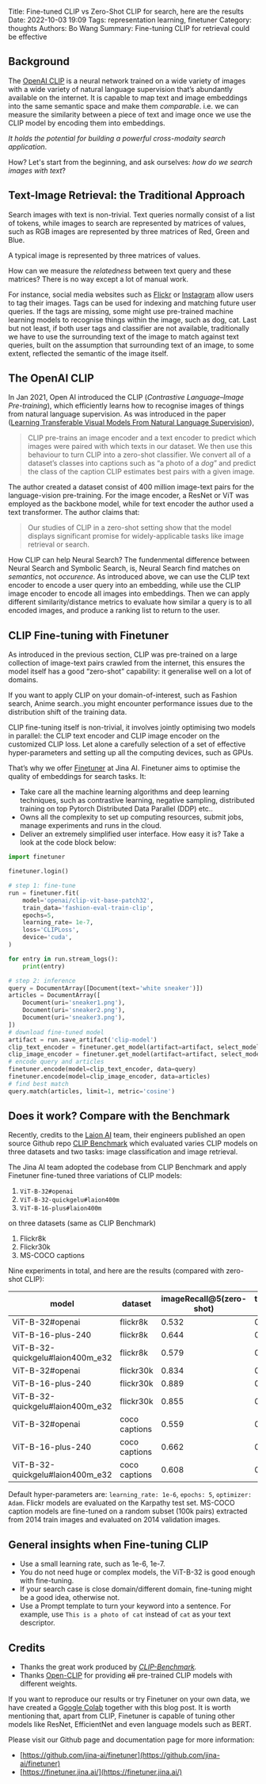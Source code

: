 Title: Fine-tuned CLIP vs Zero-Shot CLIP for search, here are the results
Date: 2022-10-03 19:09
Tags: representation learning, finetuner
Category: thoughts
Authors: Bo Wang
Summary: Fine-tuning CLIP for retrieval could be effective

## Background

The [OpenAI CLIP](https://openai.com/blog/clip/) is a neural network trained on a wide variety of images with a wide variety of natural language supervision that’s abundantly available on the internet. It is capable to map text and image embeddings into the same semantic space and make them *comparable*. i.e. we can measure the similarity between a piece of text and image once we use the CLIP model by encoding them into embeddings.

*It holds the potential for building a powerful cross-modaity search application*.

How? Let's start from the beginning, and ask ourselves: *how do we search images with text*?

## Text-Image Retrieval: the Traditional Approach

Search images with text is non-trivial. Text queries normally consist of a list of tokens, while images to search are represented by matrices of values, such as RGB images are represented by three matrices of Red, Green and Blue.

A typical image is represented by three matrices of values.

How can we measure the *relatedness* between text query and these matrices? There is no way except a lot of manual work.

For instance, social media websites such as [Flickr](https://www.flickr.com/) or [Instagram](https://www.instagram.com/) allow users to tag their images. Tags can be used for indexing and matching future user queries.
If the tags are missing, some might use pre-trained machine learning models to recognise things within the image, such as dog, cat. Last but not least, if both user tags and classifier are not available, traditionally we have to use the surrounding text of the image to match against text queries, built on the assumption that surrounding text of an image, to some extent, reflected the semantic of the image itself.

## The OpenAI CLIP

In Jan 2021, Open AI introduced the CLIP (*Contrastive Language–Image Pre-training*), which efficiently learns how to recognise images of things from natural language supervision. As was introduced in the paper ([Learning Transferable Visual Models From Natural Language Supervision](https://arxiv.org/pdf/2103.00020.pdf)),

> CLIP pre-trains an image encoder and a text encoder to predict which images were paired with which texts in our dataset. We then use this behaviour to turn CLIP into a zero-shot classifier. We convert all of a dataset’s classes into captions such as “a photo of a *dog*” and predict the class of the caption CLIP estimates best pairs with a given image.
> 

The author created a dataset consist of 400 million image-text pairs for the language-vision pre-training. For the image encoder, a ResNet or ViT was employed as the backbone model, while for text encoder the author used a text transformer. The author claims that:

> Our studies of CLIP in a zero-shot setting show that the model displays significant promise for widely-applicable tasks like image retrieval or search.
> 

How CLIP can help Neural Search? The fundenmental difference between Neural Search and Symbolic Search, is, Neural Search find matches on *semantics*, not *occurence*. As introduced above, we can use the CLIP text encoder to encode a user query into an embedding, while use the CLIP image encoder to encode all images into embeddings. Then we can apply different similarity/distance metrics to evaluate how similar a query is to all encoded images, and produce a ranking list to return to the user.

## CLIP Fine-tuning with Finetuner

As introduced in the previous section, CLIP was pre-trained on a large collection of image-text pairs crawled from the internet, this ensures the model itself has a good “zero-shot” capability: it generalise well on a lot of domains.

If you want to apply CLIP on your domain-of-interest, such as Fashion search, Anime search..you might encounter performance issues due to the distribution shift of the training data.

CLIP fine-tuning itself is non-trivial, it involves jointly optimising two models in parallel: the CLIP text encoder and CLIP image encoder on the customized CLIP loss. Let alone a carefully selection of a set of effective hyper-parameters and setting up all the computing devices, such as GPUs.

That’s why we offer [Finetuner](https://github.com/jina-ai/finetuner) at Jina AI. Finetuner aims to optimise the quality of embeddings for search tasks. It:

- Take care all the machine learning algorithms and deep learning techniques, such as contrastive learning, negative sampling, distributed training on top Pytorch Distributed Data Parallel (DDP) etc..
- Owns all the complexity to set up computing resources, submit jobs, manage experiments and runs in the cloud.
- Deliver an extremely simplified user interface. How easy it is? Take a look at the code block below:

```python
import finetuner

finetuner.login()

# step 1: fine-tune
run = finetuner.fit(
    model='openai/clip-vit-base-patch32',
    train_data='fashion-eval-train-clip',
    epochs=5,
    learning_rate= 1e-7,
    loss='CLIPLoss',
    device='cuda',
)

for entry in run.stream_logs():
    print(entry)

# step 2: inference
query = DocumentArray([Document(text='white sneaker')])
articles = DocumentArray([
    Document(uri='sneaker1.png'),
    Document(uri='sneaker2.png'),
    Document(uri='sneaker3.png'),
])
# download fine-tuned model
artifact = run.save_artifact('clip-model')
clip_text_encoder = finetuner.get_model(artifact=artifact, select_model='clip-text')
clip_image_encoder = finetuner.get_model(artifact=artifact, select_model='clip-vision')
# encode query and articles
finetuner.encode(model=clip_text_encoder, data=query)
finetuner.encode(model=clip_image_encoder, data=articles)
# find best match
query.match(articles, limit=1, metric='cosine')
```

## Does it work? Compare with the Benchmark

Recently, credits to the [Laion AI](https://laion.ai/) team, their engineers published an open source Github repo [CLIP Benchmark](https://github.com/LAION-AI/CLIP_benchmark) which evaluated varies CLIP models on three datasets and two tasks: image classification and image retrieval.

The Jina AI team adopted the codebase from CLIP Benchmark and apply Finetuner fine-tuned three variations of CLIP models:

1. `ViT-B-32#openai`
2. `ViT-B-32-quickgelu#laion400m`
3. `ViT-B-16-plus#laion400m`

on three datasets (same as CLIP Benchmark)

1. Flickr8k
2. Flickr30k
3. MS-COCO captions

Nine experiments in total, and here are the results (compared with zero-shot CLIP):

| model | dataset | imageRecall@5(zero-shot) | textRecall@5(zero-shot) | imageRecall@5(fine-tuned) | textRecall@5(fine-tuned) |
| --- | --- | --- | --- | --- | --- |
| ViT-B-32#openai | flickr8k | 0.532 | 0.699 | 0.865 | 0.908 |
| ViT-B-16-plus-240 | flickr8k | 0.644 | 0.792 | 0.878 | 0.920 |
| ViT-B-32-quickgelu#laion400m_e32 | flickr8k | 0.579 | 0.739 | 0.849 | 0.902 |
| ViT-B-32#openai | flickr30k | 0.834 | 0.949 | 0.902 | 0.948 |
| ViT-B-16-plus-240 | flickr30k | 0.889 | 0.971 | 0.917 | 0.971 |
| ViT-B-32-quickgelu#laion400m_e32 | flickr30k | 0.855 | 0.941 | 0.872 | 0.929 |
| ViT-B-32#openai | coco captions | 0.559 | 0.748 | 0.655 | 0.745 |
| ViT-B-16-plus-240 | coco captions | 0.662 | 0.810 | 0.712 | 0.814 |
| ViT-B-32-quickgelu#laion400m_e32 | coco captions | 0.608 | 0.768 | 0.671 | 0.764 |

Default hyper-parameters are: `learning_rate: 1e-6`, `epochs: 5`, `optimizer: Adam`.
Flickr models are evaluated on the Karpathy test set.
MS-COCO caption models are fine-tuned on a random subset (100k pairs) extracted from 2014 train images and evaluated on 2014 validation images.

## General insights when Fine-tuning CLIP

- Use a small learning rate, such as 1e-6, 1e-7.
- You do not need huge or complex models, the ViT-B-32 is good enough with fine-tuning.
- If your search case is close domain/different domain, fine-tuning might be a good idea, otherwise not.
- Use a Prompt template to turn your keyword into a sentence. For example, use `This is a photo of cat` instead of `cat` as your text descriptor.

## Credits

- Thanks the great work produced by *[CLIP-Benchmark](https://github.com/LAION-AI/CLIP_benchmark).*
- Thanks [Open-CLIP](https://github.com/mlfoundations/open_clip) for providing ~~all~~ pre-trained CLIP models with different weights.

If you want to reproduce our results or try Finetuner on your own data, we have created a G[oogle Colab](https://colab.research.google.com/drive/1fHSUML3UmrRltzn7xjgl5Db6QOqXjNHa?usp=sharing) together with this blog post. It is worth mentioning that, apart from CLIP, Finetuner is capable of tuning other models like ResNet, EfficientNet and even language models such as BERT.

Please visit our Github page and documentation page for more information:

- [https://github.com/jina-ai/finetuner](https://github.com/jina-ai/finetuner)
- [https://finetuner.jina.ai/](https://finetuner.jina.ai/)
